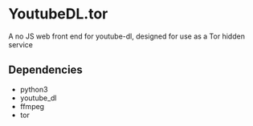 # YoutubeDL.tor
A no JS web front end for youtube-dl, designed for use as a Tor hidden service

## Dependencies
* python3
* youtube_dl
* ffmpeg
* tor
